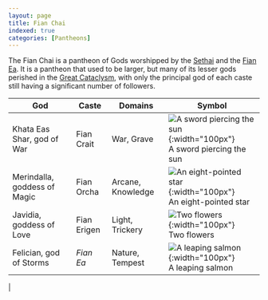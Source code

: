 ```yaml
---
layout: page
title: Fian Chai
indexed: true
categories: [Pantheons]
---
```

The Fian Chai is a pantheon of Gods worshipped by the [Sethai](/races/sethai) and the [Fian Ea](/races/fian_ea). It is
a pantheon that used to be larger, but many of its lesser gods perished in the [Great Cataclysm](/history/great-cataclysm),
with only the principal god of each caste still having a significant number of followers.

| God                          | Caste       | Domains           | Symbol                                                                                                         |
|------------------------------|-------------|-------------------|----------------------------------------------------------------------------------------------------------------|
| Khata Eas Shar, god of War   | Fian Crait  | War, Grave        | ![A sword piercing the sun](../holy-symbols/khata_eas_shar.png){:width="100px"} <br />A sword piercing the sun |
| Merindalla, goddess of Magic | Fian Orcha  | Arcane, Knowledge | ![An eight-pointed star](../holy-symbols/merindalla.png){:width="100px"} <br />An eight-pointed star           |
| Javidia, goddess of Love     | Fian Erigen | Light, Trickery   | ![Two flowers](../holy-symbols/javidia.png){:width="100px"} <br />Two flowers                                  |
| Felician, god of Storms      | *Fian Ea*   | Nature, Tempest   | ![A leaping salmon](../holy-symbols/felician.png){:width="100px"} <br />A leaping salmon                       |
| 
